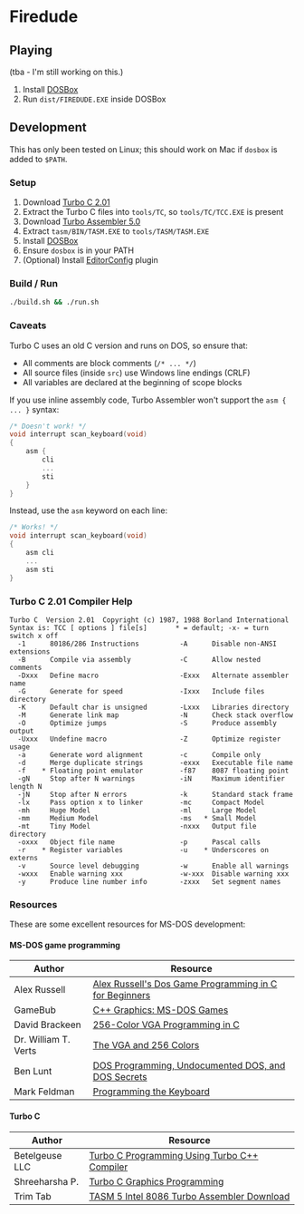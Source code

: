 # Firedude

## Playing

(tba - I'm still working on this.)

1. Install [DOSBox](https://www.dosbox.com/)
2. Run `dist/FIREDUDE.EXE` inside DOSBox

## Development

This has only been tested on Linux; this should work on Mac if `dosbox` is added to `$PATH`.

### Setup

1. Download [Turbo C 2.01](https://cc.embarcadero.com/item/25636)
1. Extract the Turbo C files into `tools/TC`, so `tools/TC/TCC.EXE` is present
1. Download [Turbo Assembler 5.0](http://trimtab.ca/2010/tech/tasm-5-intel-8086-turbo-assembler-download/)
1. Extract `tasm/BIN/TASM.EXE` to `tools/TASM/TASM.EXE`
1. Install [DOSBox](https://www.dosbox.com/)
1. Ensure `dosbox` is in your PATH
1. (Optional) Install [EditorConfig](https://editorconfig.org) plugin

### Build / Run

```bash
./build.sh && ./run.sh
```

### Caveats

Turbo C uses an old C version and runs on DOS, so ensure that:

-   All comments are block comments (`/* ... */`)
-   All source files (inside `src`) use Windows line endings (CRLF)
-   All variables are declared at the beginning of scope blocks

If you use inline assembly code, Turbo Assembler won't support the `asm { ... }` syntax:

```c
/* Doesn't work! */
void interrupt scan_keyboard(void)
{
    asm {
        cli
        ...
        sti
    }
}
```

Instead, use the `asm` keyword on each line:

```c
/* Works! */
void interrupt scan_keyboard(void)
{
    asm cli
    ...
    asm sti
}
```

### Turbo C 2.01 Compiler Help

```
Turbo C  Version 2.01  Copyright (c) 1987, 1988 Borland International
Syntax is: TCC [ options ] file[s]       * = default; -x- = turn switch x off
  -1      80186/286 Instructions          -A      Disable non-ANSI extensions
  -B      Compile via assembly            -C      Allow nested comments
  -Dxxx   Define macro                    -Exxx   Alternate assembler name
  -G      Generate for speed              -Ixxx   Include files directory
  -K      Default char is unsigned        -Lxxx   Libraries directory
  -M      Generate link map               -N      Check stack overflow
  -O      Optimize jumps                  -S      Produce assembly output
  -Uxxx   Undefine macro                  -Z      Optimize register usage
  -a      Generate word alignment         -c      Compile only
  -d      Merge duplicate strings         -exxx   Executable file name
  -f    * Floating point emulator         -f87    8087 floating point
  -gN     Stop after N warnings           -iN     Maximum identifier length N
  -jN     Stop after N errors             -k      Standard stack frame
  -lx     Pass option x to linker         -mc     Compact Model
  -mh     Huge Model                      -ml     Large Model
  -mm     Medium Model                    -ms   * Small Model
  -mt     Tiny Model                      -nxxx   Output file directory
  -oxxx   Object file name                -p      Pascal calls
  -r    * Register variables              -u    * Underscores on externs
  -v      Source level debugging          -w      Enable all warnings
  -wxxx   Enable warning xxx              -w-xxx  Disable warning xxx
  -y      Produce line number info        -zxxx   Set segment names
```

### Resources

These are some excellent resources for MS-DOS development:

#### MS-DOS game programming

| Author               | Resource                                                                                                                        |
| -------------------- | ------------------------------------------------------------------------------------------------------------------------------- |
| Alex Russell         | [Alex Russell's Dos Game Programming in C for Beginners](http://www3.telus.net/alexander_russell/course/introduction.htm)       |
| GameBub              | [C++ Graphics: MS-DOS Games](https://dos.gamebub.com/cpp.php)                                                                   |
| David Brackeen       | [256-Color VGA Programming in C](http://www.brackeen.com/vga/index.html)                                                        |
| Dr. William T. Verts | [The VGA and 256 Colors](https://people.cs.umass.edu/~verts/cs32/vga_320.html)                                                  |
| Ben Lunt             | [DOS Programming, Undocumented DOS, and DOS Secrets](http://www.fysnet.net/)                                                    |
| Mark Feldman         | [Programming the Keyboard](http://www.intel-assembler.it/portale/5/keyboard-programming-in-asm/keyboard-programming-in-asm.asp) |

#### Turbo C

| Author         | Resource                                                                                                              |
| -------------- | --------------------------------------------------------------------------------------------------------------------- |
| Betelgeuse LLC | [Turbo C Programming Using Turbo C++ Compiler](http://www.softwareandfinance.com/Turbo_C/Index.html)                  |
| Shreeharsha P. | [Turbo C Graphics Programming](http://electrosofts.com/cgraphics/)                                                    |
| Trim Tab       | [TASM 5 Intel 8086 Turbo Assembler Download](http://trimtab.ca/2010/tech/tasm-5-intel-8086-turbo-assembler-download/) |

